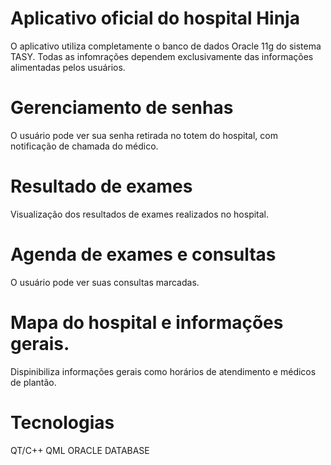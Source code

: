 # Aplicativo oficial do hospital Hinja

O aplicativo utiliza completamente o banco de dados Oracle 11g do sistema TASY.
Todas as infomrações dependem exclusivamente das informações alimentadas pelos usuários.



# Gerenciamento de senhas
O usuário pode ver sua senha retirada no totem do hospital, com notificação de chamada do médico.



# Resultado de exames
Visualização dos resultados de exames realizados no hospital.



# Agenda de exames e consultas
O usuário pode ver suas consultas marcadas.



# Mapa do hospital e informações gerais.
Dispinibiliza informações gerais como horários de atendimento e médicos de plantão.



# Tecnologias
QT/C++
QML
ORACLE DATABASE

